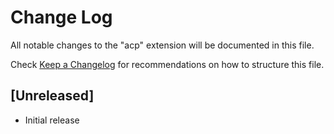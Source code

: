 # Change Log

All notable changes to the "acp" extension will be documented in this file.

Check [Keep a Changelog](http://keepachangelog.com/) for recommendations on how to structure this file.

## [Unreleased]

- Initial release